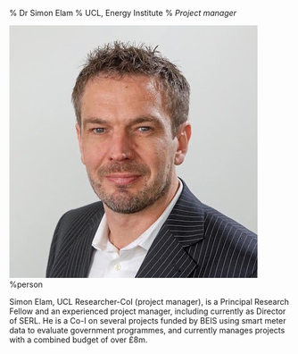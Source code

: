 % Dr Simon Elam
% UCL, Energy Institute
% _Project manager_

![Simon](../img/Simon.jpg)%person

Simon Elam, UCL Researcher-CoI (project manager), is a Principal Research Fellow and an experienced project manager, including currently as Director of SERL. He is a Co-I on several projects funded by BEIS using smart meter data to evaluate government programmes, and currently manages projects with a combined budget of over £8m. 


